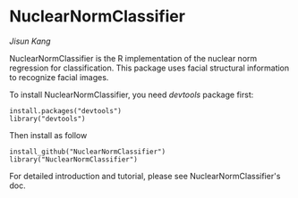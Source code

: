 # NuclearNormClassifier

*Jisun Kang*

NuclearNormClassifier is the R implementation of the nuclear norm regression for classification.
This package uses facial structural information to recognize facial images.

To install NuclearNormClassifier, you need *devtools* package first:
```{R}
install.packages("devtools")
library("devtools")
```

Then install as follow
```{R}
install_github("NuclearNormClassifier")
library("NuclearNormClassifier")
```

For detailed introduction and tutorial, please see NuclearNormClassifier's doc.
